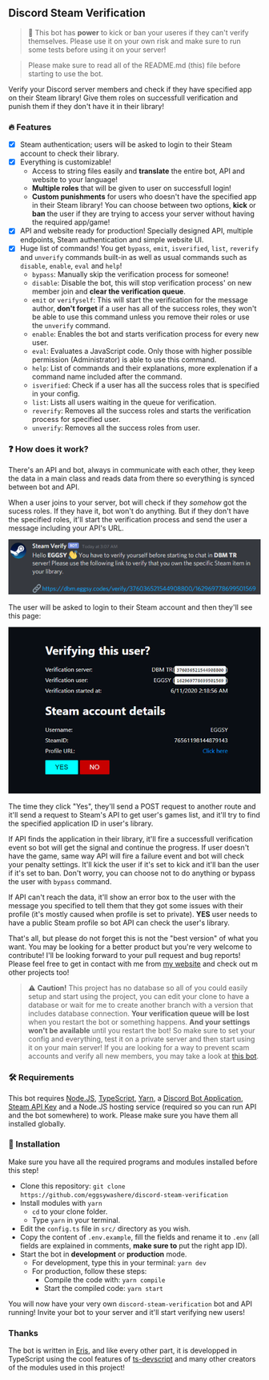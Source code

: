 ## Discord Steam Verification

> 🚧 This bot has **power** to kick or ban your useres if they can't verify themselves. Please use it on your own risk and make sure to run some tests before using it on your server!

> Please make sure to read all of the README.md (this) file before starting to use the bot.

Verify your Discord server members and check if they have specified app on their Steam library! Give them roles on successfull verification and punish them if they don't have it in their library!

### 🔥 Features

- [x] Steam authentication; users will be asked to login to their Steam account to check their library.
- [x] Everything is customizable!
  - Access to string files easily and **translate** the entire bot, API and website to your language!
  - **Multiple roles** that will be given to user on successfull login!
  - **Custom punishments** for users who doesn't have the specified app in their Steam library! You can choose between two options, **kick** or **ban** the user if they are trying to access your server without having the required app/game!
- [x] API and website ready for production! Specially designed API, multiple endpoints, Steam authentication and simple website UI.
- [x] Huge list of commands! You get `bypass`, `emit`, `isverified`, `list`, `reverify` and `unverify` commands built-in as well as usual commands such as `disable`, `enable`, `eval` and `help`!
  - `bypass`: Manually skip the verification process for someone!
  - `disable`: Disable the bot, this will stop verification process' on new member join and **clear the verification queue**.
  - `emit` or `verifyself`: This will start the verification for the message author, **don't forget** if a user has all of the success roles, they won't be able to use this command unless you remove their roles or use the `unverify` command.
  - `enable`: Enables the bot and starts verification process for every new user.
  - `eval`: Evaluates a JavaScript code. Only those with higher possible permission (Administrator) is able to use this command.
  - `help`: List of commands and their explanations, more explenation if a command name included after the command.
  - `isverified`: Check if a user has all the success roles that is specified in your config.
  - `list`: Lists all users waiting in the queue for verification.
  - `reverify`: Removes all the success roles and starts the verification process for specified user.
  - `unverify`: Removes all the success roles from user.

### ❓ How does it work?

There's an API and bot, always in communicate with each other, they keep the data in a main class and reads data from there so everything is synced between bot and API.

When a user joins to your server, bot will check if they _somehow_ got the sucess roles. If they have it, bot won't do anything. But if they don't have the specified roles, it'll start the verification process and send the user a message including your API's URL.

![verification message](/images/verification_message.png)

The user will be asked to login to their Steam account and then they'll see this page:

![verification page](/images/verification_page.png)

The time they click "Yes", they'll send a POST request to another route and it'll send a request to Steam's API to get user's games list, and it'll try to find the specified application ID in user's library.

If API finds the application in their library, it'll fire a successfull verification event so bot will get the signal and continue the progress. If user doesn't have the game, same way API will fire a failure event and bot will check your penalty settings. It'll kick the user if it's set to kick and it'll ban the user if it's set to ban. Don't worry, you can choose not to do anything or bypass the user with `bypass` command.

If API can't reach the data, it'll show an error box to the user with the message you specified to tell them that they got some issues with their profile (it's mostly caused when profile is set to private). **YES** user needs to have a public Steam profile so bot API can check the user's library.

That's all, but please do not forget this is not the "best version" of what you want. You may be looking for a better product but you're very welcome to contribute! I'll be looking forward to your pull request and bug reports! Please feel free to get in contact with me from [my website](https://eggsy.codes) and check out m other projects too!

> ⚠ **Caution!** This project has no database so all of you could easily setup and start using the project, you can edit your clone to have a database or wait for me to create another branch with a version that includes database connection. **Your verification queue will be lost** when you restart the bot or something happens. **And your settings won't be available** until you restart the bot! So make sure to set your config and everything, test it on a private server and then start using it on your main server! If you are looking for a way to prevent scam accounts and verify all new members, you may take a look at [this bot](https://altdentifier.com/).

### 🛠 Requirements

This bot requires [Node.JS](https://nodejs.org/en/download/), [TypeScript](https://www.npmjs.com/package/typescript), [Yarn](https://www.npmjs.com/package/yarn), a [Discord Bot Application](https://discord.com/developers/applications/), [Steam API Key](https://steamcommunity.com/dev/registerkey) and a Node.JS hosting service (required so you can run API and the bot somewhere) to work. Please make sure you have them all installed globally.

### 📩 Installation

Make sure you have all the required programs and modules installed before this step!

- Clone this repository: `git clone https://github.com/eggsywashere/discord-steam-verification`
- Install modules with `yarn`
  - `cd` to your clone folder.
  - Type `yarn` in your terminal.
- Edit the `config.ts` file in `src/` directory as you wish.
- Copy the content of `.env.example`, fill the fields and rename it to `.env` (all fields are explained in comments, **make sure to** put the right app ID).
- Start the bot in **development** or **production** mode.
  - For development, type this in your terminal: `yarn dev`
  - For production, follow these steps:
    - Compile the code with: `yarn compile`
    - Start the compiled code: `yarn start`

You will now have your very own `discord-steam-verification` bot and API running! Invite your bot to your server and it'll start verifying new users!

### Thanks

The bot is written in [Eris](https://abal.moe/Eris), and like every other part, it is developped in TypeScript using the cool features of [ts-devscript](https://www.npmjs.com/package/ts-devscript) and many other creators of the modules used in this project!
